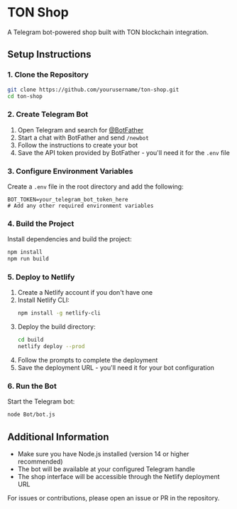 # TON Shop

A Telegram bot-powered shop built with TON blockchain integration.

## Setup Instructions

### 1. Clone the Repository

```bash
git clone https://github.com/yourusername/ton-shop.git
cd ton-shop
```

### 2. Create Telegram Bot

1. Open Telegram and search for [@BotFather](https://t.me/BotFather)
2. Start a chat with BotFather and send `/newbot`
3. Follow the instructions to create your bot
4. Save the API token provided by BotFather - you'll need it for the `.env` file

### 3. Configure Environment Variables

Create a `.env` file in the root directory and add the following:

```env
BOT_TOKEN=your_telegram_bot_token_here
# Add any other required environment variables
```

### 4. Build the Project

Install dependencies and build the project:

```bash
npm install
npm run build
```

### 5. Deploy to Netlify

1. Create a Netlify account if you don't have one
2. Install Netlify CLI:
   ```bash
   npm install -g netlify-cli
   ```
3. Deploy the build directory:
   ```bash
   cd build
   netlify deploy --prod
   ```
4. Follow the prompts to complete the deployment
5. Save the deployment URL - you'll need it for your bot configuration

### 6. Run the Bot

Start the Telegram bot:

```bash
node Bot/bot.js
```

## Additional Information

- Make sure you have Node.js installed (version 14 or higher recommended)
- The bot will be available at your configured Telegram handle
- The shop interface will be accessible through the Netlify deployment URL

For issues or contributions, please open an issue or PR in the repository.